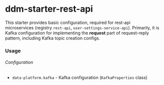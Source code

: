 # ddm-starter-rest-api

This starter provides basic configuration, required for rest-api microservices (registry `rest-api`, `user-settings-service-api`). Primarily, it is Kafka configuration for implementing the **request** part of request-reply pattern, including Kafka topic creation configs.

### Usage
###### Configuration
* `data-platform.kafka` - Kafka configuration (`KafkaProperties` class)
